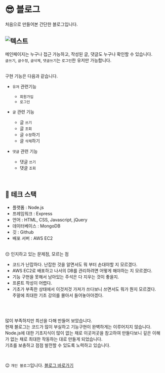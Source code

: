 😎 블로그
=============
처음으로 만들어본 간단한 블로그입니다.

![텍스트](https://img1.daumcdn.net/thumb/R1280x0/?scode=mtistory2&fname=https%3A%2F%2Fblog.kakaocdn.net%2Fdn%2FbgWD8j%2Fbtrs9irLEd9%2F0z4r2Xw3WNdOq8efG8x1k0%2Fimg.png "블로그 메인페이지")
----------
 메인페이지는 누구나 접근 가능하고, 작성된 글, 댓글도 누구나 확인할 수 있습니다.<br>
 `글쓰기`, `글수정`, `글삭제`, `댓글쓰기`는 `로그인`한 유저만 가능합니다.
 
<br>
 구현 기능은 다음과 같습니다. 

* `유저` 관련기능
  * `회원가입`
  * `로그인`

* `글` 관련 기능
  * 글 `쓰기`
  * 글 `조회`
  * 글 `수정`하기
  * 글 `삭제`하기

* `댓글` 관련 기능
  * 댓글 `쓰기`
  * 댓글 `조회`

<br>

## 📌 테크 스택

- 플랫폼 : Node.js
- 프레임워크 : Express
- 언어 : HTML, CSS, Javascript, jQuery
- 데이터베이스 : MongoDB
- 깃 : Github
- 배포 서버 : AWS EC2

<br>
😔 인지하고 있는 문제점, 모르는 점

- 코드가 난잡하다. 난잡한 것을 알면서도 뭐 부터 손대야할 지 모르겠다.
- AWS EC2로 배포하고 나서의 DB를 관리하려면 어떻게 해야하는 지 모르겠다.
- 기능 구현을 못해서 남아있는 주석은 다 지우는 것이 좋을지.
- 프론트 작성이 어렵다. 
- 기초가 부족한 상태에서 이것저것 가져가 쓰다보니 쓰면서도 뭐가 뭔지 모르겠다. 주말에 최대한 기초 강의를 몰아서 들어놓아야겠다.

<br>


<br>

많이 부족하지만 최선을 다해 만들어 보았습니다.<br>
현재 블로그는 코드가 많이 부실하고 기능구현이 완벽하게는 이루어지지 않습니다. <br>
Node.js에 대한 기초지식이 많이 없는 채로 이곳저곳을 참고하여 만들다보니 깊은 이해가 없는 채로 최대한 작동하는 대로 만들게 되었습니다. <br>
기초를 보충하고 점점 발전할 수 있도록 노력하고 있습니다. <br>

<br>

😉 `개인 블로그`입니다.
[블로그 바로가기](https://kworld.tistory.com/)

<br>
